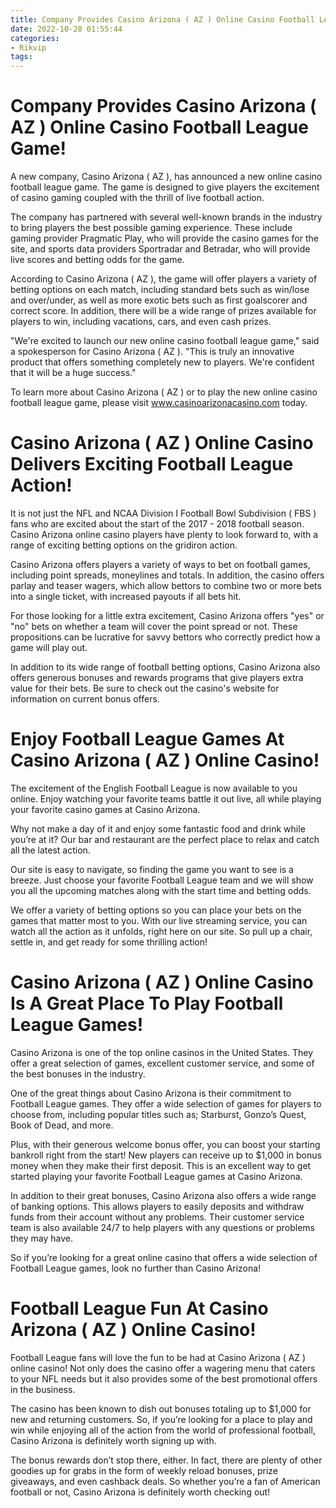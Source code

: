 ```yaml
---
title: Company Provides Casino Arizona ( AZ ) Online Casino Football League Game!
date: 2022-10-28 01:55:44
categories:
- Rikvip
tags:
---
```



#  Company Provides Casino Arizona ( AZ ) Online Casino Football League Game!

A new company, Casino Arizona ( AZ ), has announced a new online casino football league game. The game is designed to give players the excitement of casino gaming coupled with the thrill of live football action.

The company has partnered with several well-known brands in the industry to bring players the best possible gaming experience. These include gaming provider Pragmatic Play, who will provide the casino games for the site, and sports data providers Sportradar and Betradar, who will provide live scores and betting odds for the game.

According to Casino Arizona ( AZ ), the game will offer players a variety of betting options on each match, including standard bets such as win/lose and over/under, as well as more exotic bets such as first goalscorer and correct score. In addition, there will be a wide range of prizes available for players to win, including vacations, cars, and even cash prizes.

"We're excited to launch our new online casino football league game," said a spokesperson for Casino Arizona ( AZ ). "This is truly an innovative product that offers something completely new to players. We're confident that it will be a huge success."

To learn more about Casino Arizona ( AZ ) or to play the new online casino football league game, please visit www.casinoarizonacasino.com today.

#  Casino Arizona ( AZ ) Online Casino Delivers Exciting Football League Action!

It is not just the NFL and NCAA Division I Football Bowl Subdivision ( FBS ) fans who are excited about the start of the 2017 - 2018 football season. Casino Arizona online casino players have plenty to look forward to, with a range of exciting betting options on the gridiron action.

Casino Arizona offers players a variety of ways to bet on football games, including point spreads, moneylines and totals. In addition, the casino offers parlay and teaser wagers, which allow bettors to combine two or more bets into a single ticket, with increased payouts if all bets hit.

For those looking for a little extra excitement, Casino Arizona offers "yes" or "no" bets on whether a team will cover the point spread or not. These propositions can be lucrative for savvy bettors who correctly predict how a game will play out.

In addition to its wide range of football betting options, Casino Arizona also offers generous bonuses and rewards programs that give players extra value for their bets. Be sure to check out the casino's website for information on current bonus offers.

#  Enjoy Football League Games At Casino Arizona ( AZ ) Online Casino!

The excitement of the English Football League is now available to you online. Enjoy watching your favorite teams battle it out live, all while playing your favorite casino games at Casino Arizona.

Why not make a day of it and enjoy some fantastic food and drink while you’re at it? Our bar and restaurant are the perfect place to relax and catch all the latest action.

Our site is easy to navigate, so finding the game you want to see is a breeze. Just choose your favorite Football League team and we will show you all the upcoming matches along with the start time and betting odds.

We offer a variety of betting options so you can place your bets on the games that matter most to you. With our live streaming service, you can watch all the action as it unfolds, right here on our site. So pull up a chair, settle in, and get ready for some thrilling action!

#  Casino Arizona ( AZ ) Online Casino Is A Great Place To Play Football League Games!

Casino Arizona is one of the top online casinos in the United States. They offer a great selection of games, excellent customer service, and some of the best bonuses in the industry.

One of the great things about Casino Arizona is their commitment to Football League games. They offer a wide selection of games for players to choose from, including popular titles such as; Starburst, Gonzo’s Quest, Book of Dead, and more.

Plus, with their generous welcome bonus offer, you can boost your starting bankroll right from the start! New players can receive up to $1,000 in bonus money when they make their first deposit. This is an excellent way to get started playing your favorite Football League games at Casino Arizona.

In addition to their great bonuses, Casino Arizona also offers a wide range of banking options. This allows players to easily deposits and withdraw funds from their account without any problems. Their customer service team is also available 24/7 to help players with any questions or problems they may have.

So if you’re looking for a great online casino that offers a wide selection of Football League games, look no further than Casino Arizona!

#  Football League Fun At Casino Arizona ( AZ ) Online Casino!

Football League fans will love the fun to be had at Casino Arizona ( AZ ) online casino! Not only does the casino offer a wagering menu that caters to your NFL needs but it also provides some of the best promotional offers in the business.

The casino has been known to dish out bonuses totaling up to $1,000 for new and returning customers. So, if you’re looking for a place to play and win while enjoying all of the action from the world of professional football, Casino Arizona is definitely worth signing up with.

The bonus rewards don’t stop there, either. In fact, there are plenty of other goodies up for grabs in the form of weekly reload bonuses, prize giveaways, and even cashback deals. So whether you’re a fan of American football or not, Casino Arizona is definitely worth checking out!